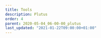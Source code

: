 ```yaml
---
title: Tools
description: Plutus
order: 4
parent: 2020-05-04_06-00-00_plutus
last_updated: "2021-01-22T09:00:00+01:00"
---
```

